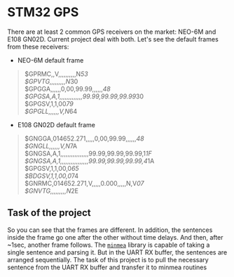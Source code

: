 # STM32 GPS
There are at least 2 common GPS receivers on the market: NEO-6M and E108 GN02D. Current project deal with both. Let's see the default frames from these receivers:
* NEO-6M default frame
> $GPRMC,,V,,,,,,,,,,N*53                                                     
> $GPVTG,,,,,,,,,N*30                                                          
> $GPGGA,,,,,,0,00,99.99,,,,,,*48                                              
> $GPGSA,A,1,,,,,,,,,,,,,99.99,99.99,99.99*30                                
> $GPGSV,1,1,00*79                                                           
> $GPGLL,,,,,,V,N*64
* E108 GN02D default frame
> $GNGGA,014652.271,,,,,0,00,99.99,,,,,,*48                                    
> $GNGLL,,,,,,V,N*7A                                                           
> $GNGSA,A,1,,,,,,,,,,,,,,,,99.99,99.99,99.99,1*1F                            
> $GNGSA,A,1,,,,,,,,,,,,,,,,99.99,99.99,99.99,4*1A                            
> $GPGSV,1,1,00,0*65                                                          
> $BDGSV,1,1,00,0*74                                                          
> $GNRMC,014652.271,V,,,,,0.000,,,,,N,V*07                                   
> $GNVTG,,,,,,,,,N*2E

## Task of the project
So you can see that the frames are different. In addition, the sentences inside the frame go one after the other without time delays. And then, after ~1sec, another frame follows.
The [`minmea`](https://github.com/kosma/minmea) library is capable of taking a single sentence and parsing it. But in the UART RX buffer, the sentences are arranged sequentially.
The task of this project is to pull the necessary sentence from the UART RX buffer and transfer it to minmea routines 
